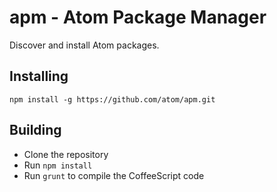 # apm - Atom Package Manager

Discover and install Atom packages.

## Installing

```
npm install -g https://github.com/atom/apm.git
```

## Building
  * Clone the repository
  * Run `npm install`
  * Run `grunt` to compile the CoffeeScript code
